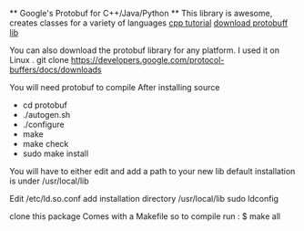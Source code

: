 ** Google's Protobuf for C++/Java/Python **
This library is awesome, creates classes for a variety of languages
[cpp tutorial](https://developers.google.com/protocol-buffers/docs/cpptutorial)
[download protobuff lib](https://developers.google.com/protocol-buffers/docs/downloads)

You can also download the protobuf library for any platform.
I used it on Linux .
git clone https://developers.google.com/protocol-buffers/docs/downloads

You will need protobuf to compile 
After installing source
* cd protobuf
* ./autogen.sh
* ./configure
* make
* make check
* sudo make install

You will have to either edit and add a path to your new lib
default installation is under /usr/local/lib

Edit /etc/ld.so.conf
add installation directory /usr/local/lib
sudo ldconfig

clone this package
Comes with a Makefile so to compile run :
$ make all

